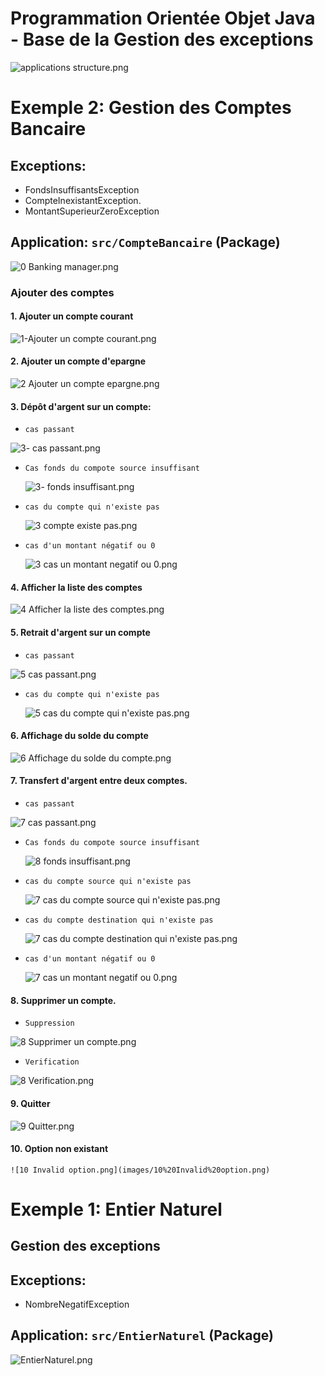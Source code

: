 # Programmation Orientée Objet Java - Base de la Gestion des exceptions

![applications structure.png](images/applications%20structure.png)

# Exemple 2: Gestion des Comptes Bancaire

## Exceptions:

- FondsInsuffisantsException
- CompteInexistantException.
- MontantSuperieurZeroException

## Application: `src/CompteBancaire` (Package)

   ![0 Banking manager.png](images/0%20Banking%20manager.png)

### Ajouter des comptes

#### 1. Ajouter un compte courant

![1-Ajouter un compte courant.png](images/1-Ajouter%20un%20compte%20courant.png)

#### 2. Ajouter un compte d'epargne

![2 Ajouter un compte epargne.png](images/2%20Ajouter%20un%20compte%20epargne.png)

#### 3. Dépôt d'argent sur un compte:
   - `cas passant`
    
   ![3- cas passant.png](images/3-%20cas%20passant.png)
    
  - `Cas fonds du compote source insuffisant`

    ![3- fonds insuffisant.png](images/3-%20fonds%20insuffisant.png)

  - `cas du compte qui n'existe pas`

    ![3 compte existe pas.png](images/3%20compte%20existe%20pas.png)

  - `cas d'un montant négatif ou 0`

    ![3 cas un montant negatif ou 0.png](images/3%20cas%20un%20montant%20negatif%20ou%200.png)

#### 4. Afficher la liste des comptes

![4 Afficher la liste des comptes.png](images/4%20Afficher%20la%20liste%20des%20comptes.png)

#### 5. Retrait d'argent sur un compte
   
   - `cas passant`

   ![5 cas passant.png](images/5%20cas%20passant.png)

  - `cas du compte qui n'existe pas`

    ![5 cas du compte qui n'existe pas.png](images/5%20cas%20du%20compte%20qui%20n'existe%20pas.png)

#### 6. Affichage du solde du compte

![6 Affichage du solde du compte.png](images/6%20Affichage%20du%20solde%20du%20compte.png)

#### 7. Transfert d'argent entre deux comptes.
   - `cas passant`

   ![7 cas passant.png](images/7%20cas%20passant.png)

  - `Cas fonds du compote source insuffisant`

    ![8 fonds insuffisant.png](images/8%20fonds%20insuffisant.png)

  - `cas du compte source qui n'existe pas`

    ![7 cas du compte source qui n'existe pas.png](images/7%20cas%20du%20compte%20source%20qui%20n'existe%20pas.png)

  - `cas du compte destination qui n'existe pas`

    ![7 cas du compte destination qui n'existe pas.png](images/7%20cas%20du%20compte%20destination%20qui%20n'existe%20pas.png)

  - `cas d'un montant négatif ou 0`

    ![7 cas un montant negatif ou 0.png](images/7%20cas%20un%20montant%20negatif%20ou%200.png)

#### 8. Supprimer un compte.
   - `Suppression`

   ![8 Supprimer un compte.png](images/8%20Supprimer%20un%20compte.png)

   - `Verification`

   ![8 Verification.png](images/8%20Verification.png)

#### 9. Quitter

![9 Quitter.png](images/9%20Quitter.png)

#### 10. Option non existant

    ![10 Invalid option.png](images/10%20Invalid%20option.png)

# Exemple 1: Entier Naturel

## Gestion des exceptions
## Exceptions:

- NombreNegatifException

## Application: `src/EntierNaturel` (Package)
![EntierNaturel.png](images/EntierNaturel.png)
